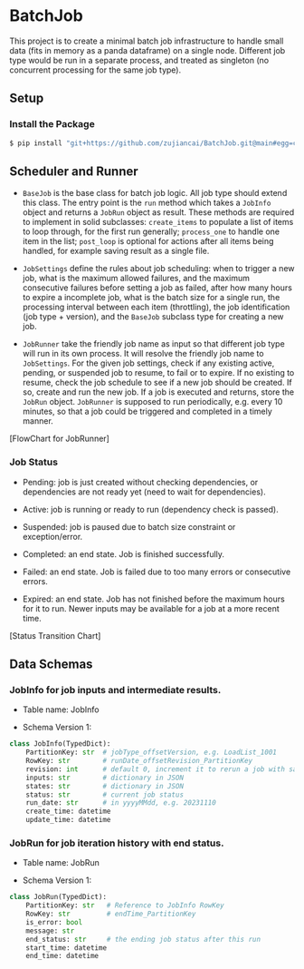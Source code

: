 # BatchJob

This project is to create a minimal batch job infrastructure to handle small data (fits in memory as a panda dataframe) on a single node. Different job type would be run in a separate process, and treated as singleton (no concurrent processing for the same job type).

## Setup

### Install the Package

```bash
$ pip install "git+https://github.com/zujiancai/BatchJob.git@main#egg=common&subdirectory=src"
```

## Scheduler and Runner

- `BaseJob` is the base class for batch job logic. All job type should extend this class. The entry point is the `run` method which takes a `JobInfo` object and returns a `JobRun` object as result. These methods are required to implement in solid subclasses: `create_items` to populate a list of items to loop through, for the first run generally; `process_one` to handle one item in the list; `post_loop` is optional for actions after all items being handled, for example saving result as a single file.

- `JobSettings` define the rules about job scheduling: when to trigger a new job, what is the maximum allowed failures, and the maximum consecutive failures before setting a job as failed, after how many hours to expire a incomplete job, what is the batch size for a single run, the processing interval between each item (throttling), the job identification (job type + version), and the `BaseJob` subclass type for creating a new job.

- `JobRunner` take the friendly job name as input so that different job type will run in its own process. It will resolve the friendly job name to `JobSettings`. For the given job settings, check if any existing active, pending, or suspended job to resume, to fail or to expire. If no existing to resume, check the job schedule to see if a new job should be created. If so, create and run the new job. If a job is executed and returns, store the `JobRun` object. `JobRunner` is supposed to run periodically, e.g. every 10 minutes, so that a job could be triggered and completed in a timely manner.

[FlowChart for JobRunner]

### Job Status

- Pending: job is just created without checking dependencies, or dependencies are not ready yet (need to wait for dependencies).

- Active: job is running or ready to run (dependency check is passed).

- Suspended: job is paused due to batch size constraint or exception/error.

- Completed: an end state. Job is finished successfully.

- Failed: an end state. Job is failed due to too many errors or consecutive errors.

- Expired: an end state. Job has not finished before the maximum hours for it to run. Newer inputs may be available for a job at a more recent time.

[Status Transition Chart]

## Data Schemas

### JobInfo for job inputs and intermediate results.

- Table name: JobInfo

- Schema Version 1:

```python
class JobInfo(TypedDict):
    PartitionKey: str  # jobType_offsetVersion, e.g. LoadList_1001
    RowKey: str        # runDate_offsetRevision_PartitionKey
    revision: int      # default 0, increment it to rerun a job with same inputs.
    inputs: str        # dictionary in JSON
    states: str        # dictionary in JSON
    status: str        # current job status
    run_date: str      # in yyyyMMdd, e.g. 20231110
    create_time: datetime
    update_time: datetime
```

### JobRun for job iteration history with end status.

- Table name: JobRun

- Schema Version 1:

```python
class JobRun(TypedDict):
    PartitionKey: str   # Reference to JobInfo RowKey
    RowKey: str         # endTime_PartitionKey
    is_error: bool
    message: str
    end_status: str     # the ending job status after this run
    start_time: datetime
    end_time: datetime
```